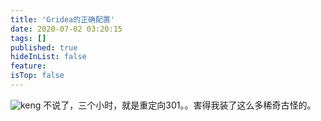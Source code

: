 ```yaml
---
title: 'Gridea的正确配置'
date: 2020-07-02 03:20:15
tags: []
published: true
hideInList: false
feature: 
isTop: false
---
```

![keng](https://blog.dltech.xyz/post-images/1593632122733.png)
不说了，三个小时，就是重定向301。。害得我装了这么多稀奇古怪的。